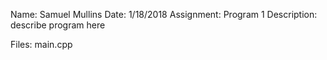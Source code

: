 Name: Samuel Mullins
Date: 1/18/2018
Assignment: Program 1
Description:
    describe program here

Files:
    main.cpp
